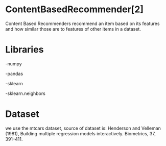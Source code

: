 # ContentBasedRecommender[2]


Content Based Recommenders recommend an item based on its features and how similar those are to features of other items in a dataset.


# Libraries

-numpy

-pandas

-sklearn

-sklearn.neighbors



# Dataset

we use the mtcars dataset, source of dataset is: Henderson and Velleman (1981), Building multiple regression models interactively. Biometrics, 37, 391–411.
